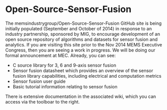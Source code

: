 Open-Source-Sensor-Fusion
=========================

The memsindustrygroup/Open-Source-Sensor-Fusion GitHub site is being initially populated (September and October of 2014) in response to an industry partnership, sponsored by MIG, to encourage development of an open source repository of algorithms and datasets for sensor fusion and analytics.  If you are visiting this site prior to the Nov 2014 MEMS Executive Congress, then you are seeing a work in progress.  We will be doing our formal announcement at MEC.   Already, you can see:
* C source library for 3, 6 and 9-axis sensor fusion
* Sensor fusion datasheet which provides an overview of the sensor fusion library capabilities, including electrical and computation metrics
* Sensor fusion user guide
* Basic tutorial information relating to sensor fusion

There is extensive documentation in the associated wiki, which you can access via the toolboar to the right.
